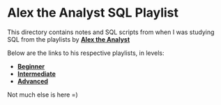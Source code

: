 # Alex the Analyst SQL Playlist

This directory contains notes and SQL scripts from when I was studying SQL from the playlists by **[Alex the Analyst](https://www.youtube.com/@AlexTheAnalyst)**

Below are the links to his respective playlists, in levels:
- **[Beginner](https://youtube.com/playlist?list=PLUaB-1hjhk8Fq6RBY-3MQ5MCXB5qxb8VA&si=VMZiM3_UBmZzGF4B)**
- **[Intermediate](https://youtube.com/playlist?list=PLUaB-1hjhk8G5zci4HA8E21x2BJS3jzNm&si=-0EEphE9S796nDDQ)**
- **[Advanced](https://youtube.com/playlist?list=PLUaB-1hjhk8GjfgvWlreA6BvTvazz8RHG&si=_QQY7h7V4TzmF_p7)**

Not much else is here =)